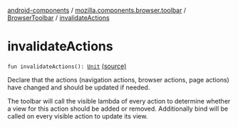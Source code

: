 [android-components](../../index.md) / [mozilla.components.browser.toolbar](../index.md) / [BrowserToolbar](index.md) / [invalidateActions](./invalidate-actions.md)

# invalidateActions

`fun invalidateActions(): `[`Unit`](https://kotlinlang.org/api/latest/jvm/stdlib/kotlin/-unit/index.html) [(source)](https://github.com/mozilla-mobile/android-components/blob/master/components/browser/toolbar/src/main/java/mozilla/components/browser/toolbar/BrowserToolbar.kt#L384)

Declare that the actions (navigation actions, browser actions, page actions) have changed and
should be updated if needed.

The toolbar will call the visible lambda of every action to determine whether a
view for this action should be added or removed. Additionally bind will be
called on every visible action to update its view.


